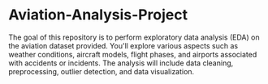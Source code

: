 # Aviation-Analysis-Project
The goal of this repository is to perform exploratory data analysis (EDA) on the aviation dataset provided. You'll explore various aspects such as weather conditions, aircraft models, flight phases, and airports associated with accidents or incidents. The analysis will include data cleaning, preprocessing, outlier detection, and data visualization.
